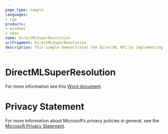 ```yaml
---
page_type: sample
languages:
- cpp
products:
- windows
- xbox
name: DirectMLSuperResolution
urlFragment: DirectMLSuperResolution
description: This sample demonstrates the DirectML API by implementing a super-resolution machine learning (ML) model on the GPU. This includes converting between image and tensor formats, initializing and executing ML operators, and interleaving graphics and ML work. The ML model performs a smart upscale of an image to double its original resolution. For example, it can scale a 540p image to 1080p.
---
```


# DirectMLSuperResolution
For more information see this [Word document](Readme.docx).
# Privacy Statement
For more information about Microsoft’s privacy policies in general, see the [Microsoft Privacy Statement](https://privacy.microsoft.com/en-us/privacystatement/).
